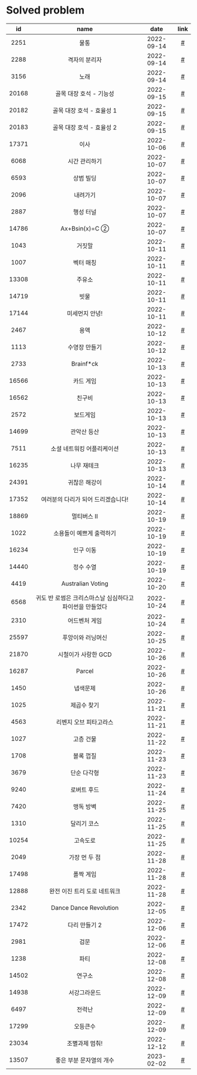 # Solved problem

|  id   |                           name                           |    date    |           link            |
| :---: | :------------------------------------------------------: | :--------: | :-----------------------: |
| 2251  |                           물통                           | 2022-09-14 | [#](https://boj.kr/2251)  |
| 2288  |                      격자의 분리자                       | 2022-09-14 | [#](https://boj.kr/2288)  |
| 3156  |                           노래                           | 2022-09-14 | [#](https://boj.kr/3156)  |
| 20168 |                 골목 대장 호석 - 기능성                  | 2022-09-15 | [#](https://boj.kr/20168) |
| 20182 |                골목 대장 호석 - 효율성 1                 | 2022-09-15 | [#](https://boj.kr/20182) |
| 20183 |                골목 대장 호석 - 효율성 2                 | 2022-09-15 | [#](https://boj.kr/20183) |
| 17371 |                           이사                           | 2022-10-06 | [#](https://boj.kr/17371) |
| 6068  |                      시간 관리하기                       | 2022-10-07 | [#](https://boj.kr/6068)  |
| 6593  |                        상범 빌딩                         | 2022-10-07 | [#](https://boj.kr/6593)  |
| 2096  |                         내려가기                         | 2022-10-07 | [#](https://boj.kr/2096)  |
| 2887  |                        행성 터널                         | 2022-10-07 | [#](https://boj.kr/2887)  |
| 14786 |                      Ax+Bsin(x)=C ②                      | 2022-10-07 | [#](https://boj.kr/14786) |
| 1043  |                          거짓말                          | 2022-10-11 | [#](https://boj.kr/1043)  |
| 1007  |                        벡터 매칭                         | 2022-10-11 | [#](https://boj.kr/1007)  |
| 13308 |                          주유소                          | 2022-10-11 | [#](https://boj.kr/13308) |
| 14719 |                           빗물                           | 2022-10-11 | [#](https://boj.kr/14719) |
| 17144 |                      미세먼지 안녕!                      | 2022-10-11 | [#](https://boj.kr/17144) |
| 2467  |                           용액                           | 2022-10-12 | [#](https://boj.kr/2467)  |
| 1113  |                      수영장 만들기                       | 2022-10-12 | [#](https://boj.kr/1113)  |
| 2733  |                        Brainf\*ck                        | 2022-10-13 | [#](https://boj.kr/2733)  |
| 16566 |                        카드 게임                         | 2022-10-13 | [#](https://boj.kr/16566) |
| 16562 |                          친구비                          | 2022-10-13 | [#](https://boj.kr/16562) |
| 2572  |                         보드게임                         | 2022-10-13 | [#](https://boj.kr/2572)  |
| 14699 |                       관악산 등산                        | 2022-10-13 | [#](https://boj.kr/14699) |
| 7511  |                소셜 네트워킹 어플리케이션                | 2022-10-13 | [#](https://boj.kr/7511)  |
| 16235 |                       나무 재테크                        | 2022-10-13 | [#](https://boj.kr/16235) |
| 24391 |                      귀찮은 해강이                       | 2022-10-14 | [#](https://boj.kr/24391) |
| 17352 |            여러분의 다리가 되어 드리겠습니다!            | 2022-10-14 | [#](https://boj.kr/17352) |
| 18869 |                        멀티버스 Ⅱ                        | 2022-10-19 | [#](https://boj.kr/18869) |
| 1022  |                 소용돌이 예쁘게 출력하기                 | 2022-10-19 | [#](https://boj.kr/1022)  |
| 16234 |                        인구 이동                         | 2022-10-19 | [#](https://boj.kr/16234) |
| 14440 |                        정수 수열                         | 2022-10-19 | [#](https://boj.kr/14440) |
| 4419  |                    Australian Voting                     | 2022-10-20 | [#](https://boj.kr/4419)  |
| 6568  | 귀도 반 로썸은 크리스마스날 심심하다고 파이썬을 만들었다 | 2022-10-24 | [#](https://boj.kr/6568)  |
| 2310  |                      어드벤처 게임                       | 2022-10-24 | [#](https://boj.kr/2310)  |
| 25597 |                    푸앙이와 러닝머신                     | 2022-10-25 | [#](https://boj.kr/25597) |
| 21870 |                   시철이가 사랑한 GCD                    | 2022-10-26 | [#](https://boj.kr/21870) |
| 16287 |                          Parcel                          | 2022-10-26 | [#](https://boj.kr/16287) |
| 1450  |                         냅색문제                         | 2022-10-26 | [#](https://boj.kr/1450)  |
| 1025  |                       제곱수 찾기                        | 2022-11-21 | [#](https://boj.kr/1025)  |
| 4563  |                  리벤지 오브 피타고라스                  | 2022-11-21 | [#](https://boj.kr/4563)  |
| 1027  |                        고층 건물                         | 2022-11-22 | [#](https://boj.kr/1027)  |
| 1708  |                        볼록 껍질                         | 2022-11-23 | [#](https://boj.kr/1708)  |
| 3679  |                       단순 다각형                        | 2022-11-23 | [#](https://boj.kr/3679)  |
| 9240  |                       로버트 후드                        | 2022-11-24 | [#](https://boj.kr/9240)  |
| 7420  |                        맹독 방벽                         | 2022-11-25 | [#](https://boj.kr/7420)  |
| 1310  |                       달리기 코스                        | 2022-11-25 | [#](https://boj.kr/1310)  |
| 10254 |                         고속도로                         | 2022-11-25 | [#](https://boj.kr/10254) |
| 2049  |                      가장 먼 두 점                       | 2022-11-28 | [#](https://boj.kr/2049)  |
| 17498 |                        폴짝 게임                         | 2022-11-28 | [#](https://boj.kr/17498) |
| 12888 |               완전 이진 트리 도로 네트워크               | 2022-11-28 | [#](https://boj.kr/12888) |
| 2342  |                  Dance Dance Revolution                  | 2022-12-05 | [#](https://boj.kr/2342)  |
| 17472 |                      다리 만들기 2                       | 2022-12-06 | [#](https://boj.kr/17472) |
| 2981  |                           검문                           | 2022-12-06 | [#](https://boj.kr/2981)  |
| 1238  |                           파티                           | 2022-12-08 | [#](https://boj.kr/1238)  |
| 14502 |                          연구소                          | 2022-12-08 | [#](https://boj.kr/14502) |
| 14938 |                       서강그라운드                       | 2022-12-09 | [#](https://boj.kr/14938) |
| 6497  |                          전력난                          | 2022-12-09 | [#](https://boj.kr/6497)  |
| 17299 |                         오등큰수                         | 2022-12-09 | [#](https://boj.kr/17299) |
| 23034 |                      조별과제 멈춰!                      | 2022-12-12 | [#](https://boj.kr/23034) |
| 13507 |                 좋은 부분 문자열의 개수                  | 2023-02-02 | [#](https://boj.kr/13507) |
